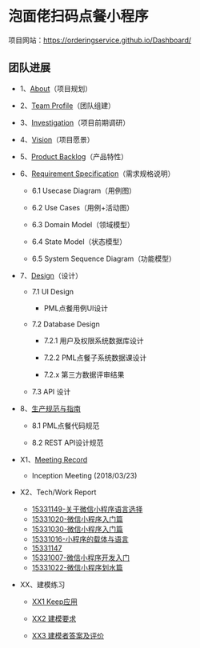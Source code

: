 # 泡面佬扫码点餐小程序

项目网站：https://orderingservice.github.io/Dashboard/

## 团队进展

* 1、[About](docs/01_about.md)（项目规划）

* 2、[Team Profile](docs/02_team_profile.md)（团队组建）

* 3、[Investigation](docs/03_investigation.pdf)（项目前期调研）

* 4、[Vision](docs/04_vision.md)（项目愿景）

* 5、[Product Backlog](docs/05_backlog.md)（产品特性）

* 6、[Requirement Specification](docs/06_requirement_specification.md)（需求规格说明）

    - 6.1 Usecase Diagram（用例图）

    - 6.2 Use Cases（用例+活动图）

    - 6.3 Domain Model（领域模型）

    - 6.4 State Model（状态模型）

    - 6.5 System Sequence Diagram（功能模型）

* 7、[Design](docs/07_design.md)（设计）

    - 7.1 UI Design

        - PML点餐用例UI设计

    - 7.2 Database Design

        - 7.2.1 用户及权限系统数据库设计

        - 7.2.2 PML点餐子系统数据课设计

        - 7.2.x 第三方数据评审结果

    - 7.3 API 设计

* 8、[生产规范与指南]()

    - 8.1 PML点餐代码规范

    - 8.2 REST API设计规范

* X1、[Meeting Record](docs/X1_meeting_record.md)

    - Inception Meeting (2018/03/23)

* X2、Tech/Work Report  
  - [15331149-关于微信小程序语言选择](https://shimo.im/docs/0W6Oke0akUMfLEMt)
  - [15331020-微信小程序入门篇](https://blog.csdn.net/A657997301/article/details/79954673)
  - [15331030-微信小程序入门篇](https://blog.csdn.net/Stella_Chan/article/details/79953326)
  - [15331016-小程序的载体与语言](https://blog.csdn.net/reborncgy/article/details/79748257)
  - [15331147]()
  - [15331007-微信小程序开发入门](https://blog.csdn.net/cai_yt_/article/details/79954188)
  - [15331022-微信小程序划水篇](https://eros-l.github.io/homework/2018/04/15/hw3/)

* XX、建模练习

    - [XX1 Keep应用](XX_exercise/XX1_Keep.pdf)

    - [XX2 建模要求](XX_exercise/XX2_Modeling_Requirements.md)

    - [XX3 建模者答案及评价](XX_exercise/XX3_Answer_Judgement.md)

